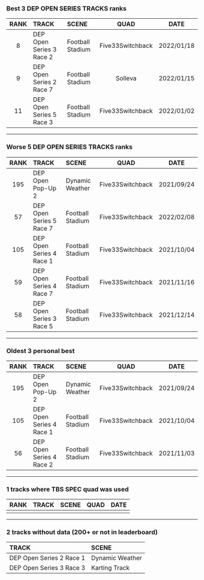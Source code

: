 ### Best 3 DEP OPEN SERIES TRACKS ranks
|RANK|TRACK|SCENE|QUAD|DATE|
|:---:|:---|:---|:---:|:---:|
|8|DEP Open Series 3 Race 2|Football Stadium|Five33Switchback|2022/01/18|
|9|DEP Open Series 2 Race 7|Football Stadium|Solleva|2022/01/15|
|11|DEP Open Series 5 Race 3|Football Stadium|Five33Switchback|2022/01/02|
---
### Worse 5 DEP OPEN SERIES TRACKS ranks
|RANK|TRACK|SCENE|QUAD|DATE|
|:---:|:---|:---|:---:|:---:|
|195|DEP Open Pop-Up 2|Dynamic Weather|Five33Switchback|2021/09/24|
|57|DEP Open Series 5 Race 7|Football Stadium|Five33Switchback|2022/02/08|
|105|DEP Open Series 4 Race 1|Football Stadium|Five33Switchback|2021/10/04|
|59|DEP Open Series 4 Race 7|Football Stadium|Five33Switchback|2021/11/16|
|58|DEP Open Series 3 Race 5|Football Stadium|Five33Switchback|2021/12/14|
---
### Oldest 3 personal best
|RANK|TRACK|SCENE|QUAD|DATE|
|:---:|:---|:---|:---:|:---:|
|195|DEP Open Pop-Up 2|Dynamic Weather|Five33Switchback|2021/09/24|
|105|DEP Open Series 4 Race 1|Football Stadium|Five33Switchback|2021/10/04|
|56|DEP Open Series 4 Race 2|Football Stadium|Five33Switchback|2021/11/03|
---
### 1 tracks where TBS SPEC quad was used
|RANK|TRACK|SCENE|QUAD|DATE|
|:---:|:---|:---|:---:|:---:|
||||||
---
### 2 tracks without data (200+ or not in leaderboard)
|TRACK|SCENE|
|:---|:---|
|DEP Open Series 2 Race 1|Dynamic Weather|
|DEP Open Series 3 Race 3|Karting Track|
